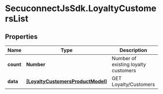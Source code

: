 # SecuconnectJsSdk.LoyaltyCustomersList

## Properties
Name | Type | Description | Notes
------------ | ------------- | ------------- | -------------
**count** | **Number** | Number of existing loyalty customers | [optional] 
**data** | [**[LoyaltyCustomersProductModel]**](LoyaltyCustomersProductModel.md) | GET Loyalty/Customers | [optional] 


